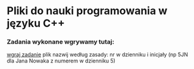 # Pliki do nauki programowania w języku C++

### Zadania wykonane wgrywamy tutaj:
[wgraj zadanie](https://zs1opatow-my.sharepoint.com/:f:/g/personal/pbaskiewicz_opatow_szkola_pl/EpU54XkFFb9Go10i5smGf8YBvY6NCDO-82ICT8t8OuyZMg)
plik nazwij według zasady: nr w dzienniku i inicjały (np 5JN dla Jana Nowaka z numerem w dzienniku 5)
